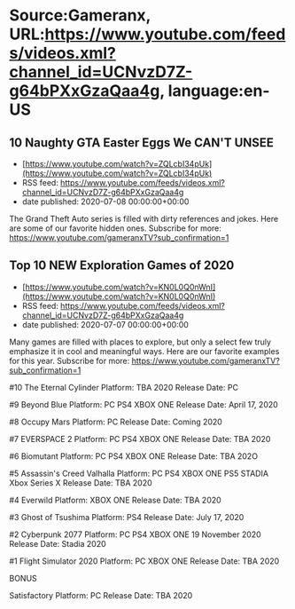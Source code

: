 # Source:Gameranx, URL:https://www.youtube.com/feeds/videos.xml?channel_id=UCNvzD7Z-g64bPXxGzaQaa4g, language:en-US

## 10 Naughty GTA Easter Eggs We CAN'T UNSEE
 - [https://www.youtube.com/watch?v=ZQLcbI34pUk](https://www.youtube.com/watch?v=ZQLcbI34pUk)
 - RSS feed: https://www.youtube.com/feeds/videos.xml?channel_id=UCNvzD7Z-g64bPXxGzaQaa4g
 - date published: 2020-07-08 00:00:00+00:00

The Grand Theft Auto series is filled with dirty references and jokes. Here are some of our favorite hidden ones.
Subscribe for more: https://www.youtube.com/gameranxTV?sub_confirmation=1

## Top 10 NEW Exploration Games of 2020
 - [https://www.youtube.com/watch?v=KN0L0Q0nWnI](https://www.youtube.com/watch?v=KN0L0Q0nWnI)
 - RSS feed: https://www.youtube.com/feeds/videos.xml?channel_id=UCNvzD7Z-g64bPXxGzaQaa4g
 - date published: 2020-07-07 00:00:00+00:00

Many games are filled with places to explore, but only a select few truly emphasize it in cool and meaningful ways. Here are our favorite examples for this year.
Subscribe for more: https://www.youtube.com/gameranxTV?sub_confirmation=1

#10 The Eternal Cylinder
Platform: TBA 2020
Release Date: PC

#9 Beyond Blue
Platform: PC PS4 XBOX ONE
Release Date: April 17, 2020

#8 Occupy Mars
Platform: PC
Release Date: Coming 2020

#7 EVERSPACE 2
Platform: PC PS4 XBOX ONE
Release Date: TBA 2020

#6 Biomutant
Platform: PC PS4 XBOX ONE
Release Date: TBA 202O

#5 Assassin's Creed Valhalla
Platform:  PC PS4 XBOX ONE PS5 STADIA  Xbox Series X
Release Date: TBA 2020

#4 Everwild
Platform: XBOX ONE
Release Date: TBA 2020

#3 Ghost of Tsushima
Platform: PS4
Release Date: July 17, 2020

#2 Cyberpunk 2077 
Platform: PC PS4 XBOX ONE 19 November 2020
Release Date: Stadia 2020

#1 Flight Simulator 2020
Platform: PC XBOX ONE
Release Date: TBA 2020

BONUS

Satisfactory
Platform: PC
Release Date: TBA 2020


